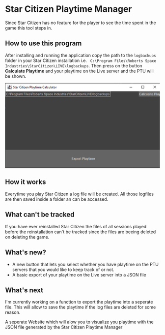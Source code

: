 # Star Citizen Playtime Manager

Since Star Citizen has no feature for the player to see the time spent in the game this tool steps in.

## How to use this program

After installing and running the application copy the path to the ``` logbackups ``` folder in your Star Citizen installation i.e. ```  C:\Program Files\Roberts Space Industries\StarCitizen\LIVE\logbackups ```. Then press on the button **Calculate Playtime** and your playtime on the Live server and the PTU will be shown. 

![Star Citizen PlaytimeMAnager GUI Screenshot](https://github.com/Muetzilla/Star-Citizen-Playtime-Manager/blob/main/StarCitizenPlaytimeManagerGUISCreenshot.png)

## How it works
Everytime you play Star Citizen a log file will be created. All those logfiles are then saved inside a folder an can be accessed. 

## What can't be tracked
If you have ever reinstalled Star Citizen the files of all sessions played before the reinstallation can't be tracked since the files are beeing deleted on deleting the game. 

## What's new?
- A new button that lets you select whether you have playtime on the PTU servers that you would like to keep track of or not.
- A basic export of your playtime on the Live server into a JSON file

## What's next

I'm currently working on a function to export the playtime into a seperate file. This will allow to save the playtime if the log files are deleted for some reason.  

A seperate Website which will alow you to visualize you playtime with the JSON file generated by the Star Citizen Playtime Manager

